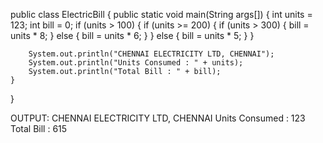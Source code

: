 public class ElectricBill {
    public static void main(String args[]) {
        int units = 123;
        int bill = 0;
     if (units > 100) {
            if (units >= 200) {
                if (units > 300) {
                    bill = units * 8;
                } else {
                    bill = units * 6;
                }
            } else {
                bill = units * 5;
            }
        }


        System.out.println("CHENNAI ELECTRICITY LTD, CHENNAI");
        System.out.println("Units Consumed : " + units);
        System.out.println("Total Bill : " + bill);
    }
}


OUTPUT:
CHENNAI ELECTRICITY LTD, CHENNAI
Units Consumed : 123
Total Bill : 615
